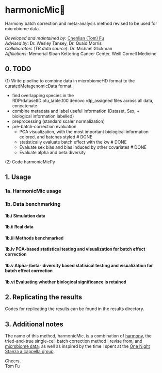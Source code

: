 # harmonicMic🎤
Harmony batch correction and meta-analysis method revised to be used for microbiome data.

_Developed and maintained by_:  [Chenlian (Tom) Fu](tfu@g.hmc.edu)\
_Advised by_: Dr. Wesley Tansey, Dr. Quaid Morris\
_Collaborators (TB data source)_: Dr. Michael Glickman\
_Affiliations_: Memorial Sloan Kettering Cancer Center, Weill Cornell Medicine

## 0. TODO

(1) Write pipeline to combine data in microbiomeHD format to the curatedMetagenomicData format
 - find overlapping species in the RDP/datasetID.otu_table.100.denovo.rdp_assigned files across all data, concatenate
 - combine metadata and label useful information (Dataset, Sex, + biological information labelled)
 - preprocessing (standard scaler normalization)
 - pre-batch-correction evaluation
    - PCA visualization, with the most important biological information colored, and batches styled # DONE
    - statistically evaluate batch effect with the kw # DONE
    - Evaluate sex bias and bias induced by other covariates # DONE
    - Evaluate alpha and beta diversity

(2) Code harmonicMicPy


## 1. Usage

### 1a. HarmonicMic usage

### 1b. Data benchmarking

#### 1b.i Simulation data

#### 1b.ii Real data

#### 1b.iii Methods benchmarked

#### 1b.iv PCA-based statistical testing and visualization for batch effect correction

#### 1b.v Alpha-/beta- diversity based statisical testing and visualization for batch effect correction

#### 1b.vi Evaluating whether biological significance is retained

## 2. Replicating the results

Codes for replicating the results can be found in the results directory.


## 3. Additional notes

The name of this method, harmonicMic, is a combination of [harmony](https://www.nature.com/articles/s41592-019-0619-0), the tried-and-true single-cell batch correction method I revise from, and [microbiome data](https://www.niehs.nih.gov/health/topics/science/microbiome/index.cfm); as well as inspired by the time I spent at the [One Night Stanza a cappella group](https://www.instagram.com/stanza.gram/?hl=en).

Cheers,\
Tom Fu
